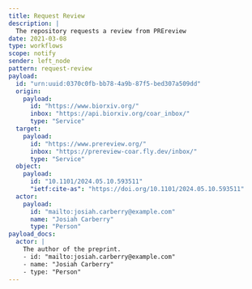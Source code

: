 ```yaml
---
title: Request Review
description: |
  The repository requests a review from PREreview
date: 2021-03-08
type: workflows
scope: notify
sender: left_node
pattern: request-review
payload:
  id: "urn:uuid:0370c0fb-bb78-4a9b-87f5-bed307a509dd"
  origin:
    payload:
      id: "https://www.biorxiv.org/"
      inbox: "https://api.biorxiv.org/coar_inbox/"
      type: "Service"
  target:
    payload:
      id: "https://www.prereview.org/"
      inbox: "https://prereview-coar.fly.dev/inbox/"
      type: "Service"
  object:
    payload:
      id: "10.1101/2024.05.10.593511"
      "ietf:cite-as": "https://doi.org/10.1101/2024.05.10.593511"
  actor:
    payload:
      id: "mailto:josiah.carberry@example.com"
      name: "Josiah Carberry"
      type: "Person"
payload_docs:
  actor: |
    The author of the preprint.
    - id: "mailto:josiah.carberry@example.com"
    - name: "Josiah Carberry"
    - type: "Person"
---
```


